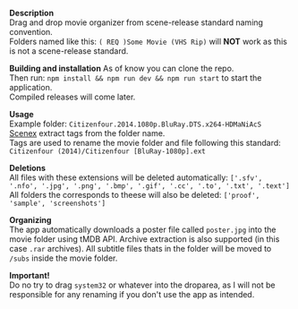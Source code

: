 **Description**<br>
Drag and drop movie organizer from scene-release standard naming convention.<br>
Folders named like this: `( REQ )Some Movie (VHS Rip)` will **NOT** work as this is not a scene-release standard.

**Building and installation**
As of know you can clone the repo.<br>
Then run: `npm install && npm run dev && npm run start` to start the application.<br>
Compiled releases will come later.

**Usage**<br>
Example folder: `Citizenfour.2014.1080p.BluRay.DTS.x264-HDMaNiAcS`<br>
[Scenex](//github.com/kaizokupuffball/scenex) extract tags from the folder name.<br>
Tags are used to rename the movie folder and file following this standard: `Citizenfour (2014)/Citizenfour [BluRay-1080p].ext`<br>

**Deletions**<br>
All files with these extensions will be deleted automatically: `['.sfv', '.nfo', '.jpg', '.png', '.bmp', '.gif', '.cc', '.to', '.txt', '.text']`<br>
All folders the corresponds to theese will also be deleted: `['proof', 'sample', 'screenshots']`

**Organizing**<br>
The app automatically downloads a poster file called `poster.jpg` into the movie folder using tMDB API.
Archive extraction is also supported (in this case `.rar` archives).
All subtitle files thats in the folder will be moved to `/subs` inside the movie folder.

**Important!**<br>
Do no try to drag `system32` or whatever into the droparea, as I will not be responsible for any renaming if you don't use the app as intended.